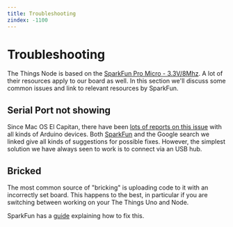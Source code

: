 ```yaml
---
title: Troubleshooting
zindex: -1100
---
```


# Troubleshooting
The Things Node is based on the [SparkFun Pro Micro - 3.3V/8Mhz](https://www.sparkfun.com/products/12587). A lot of their resources apply to our board as well. In this section we'll discuss some common issues and link to relevant resources by SparkFun.

## Serial Port not showing

Since Mac OS El Capitan, there have been [lots of reports on this issue](https://www.google.com/search?q=arduino+usb+el+capitan+unstable) with all kinds of Arduino devices. Both [SparkFun](https://learn.sparkfun.com/tutorials/how-to-install-ftdi-drivers/all#yosemite) and the Google search we linked give all kinds of suggestions for possible fixes. However, the simplest solution we have always seen to work is to connect via an USB hub.

## Bricked
The most common source of "bricking" is uploading code to it with an incorrectly set board. This happens to the best, in particular if you are switching between working on your The Things Uno and Node.

SparkFun has a [guide](https://learn.sparkfun.com/tutorials/pro-micro--fio-v3-hookup-guide/troubleshooting-and-faq#ts-revive) explaining how to fix this.
